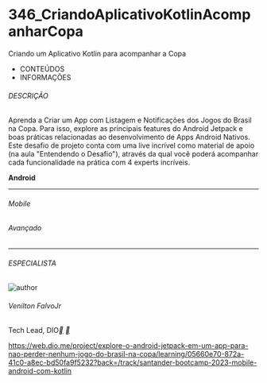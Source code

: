 # 346_CriandoAplicativoKotlinAcompanharCopa
Criando um Aplicativo Kotlin para acompanhar a Copa



- CONTEÚDOS
- INFORMAÇÕES

###### DESCRIÇÃO

Aprenda a Criar um App com Listagem e Notificações dos Jogos do Brasil na Copa. Para isso, explore as principais features do Android Jetpack e boas práticas relacionadas ao desenvolvimento de Apps Android Nativos. Este desafio de projeto conta com uma live incrível como material de apoio (na aula "Entendendo o Desafio"), através da qual você poderá acompanhar cada funcionalidade na prática com 4 experts incríveis.

**Android**

------

###### Mobile

###### Avançado

------

###### ESPECIALISTA

![author](https://hermes.dio.me/users/author/photos/76b931cf-84f8-4104-96fc-3610bff07431.jpg)

###### Venilton FalvoJr

Tech Lead, DIO[**](https://www.linkedin.com/in/falvojr) [**](https://github.com/falvojr)



https://web.dio.me/project/explore-o-android-jetpack-em-um-app-para-nao-perder-nenhum-jogo-do-brasil-na-copa/learning/05660e70-872a-41c0-a8ec-bd50fa9f5232?back=/track/santander-bootcamp-2023-mobile-android-com-kotlin



